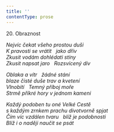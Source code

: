 ```yaml
---
title: ''
contentType: prose
---
```


20. Obraznost

_Nejvíc čekat všeho prostou duši  
K pravosti se vrátit   jako dřív  
Zkusit vodám dohlédati stíny  
Zkusit napsat jaro   Rozsvícený div_

_Oblaka a vítr   žádné stání  
blaze čisté duše trav a kvetení  
Vlnobití   Temný příboj moře  
Strmě příkré hory v jednom kameni_

_Každý podoben tu oné Velké Cestě  
s každým zrnkem prachu divotvorně spjat  
Čím víc vzdálen tvaru   blíž je podobnosti  
Blíž i o naději naučit se psát_
